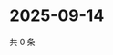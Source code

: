 # 2025-09-14

共 0 条

<!-- BEGIN ZHIHUVIDEO -->
<!-- 最后更新时间 Sun Sep 14 2025 08:54:52 GMT+0800 (China Standard Time) -->

<!-- END ZHIHUVIDEO -->

